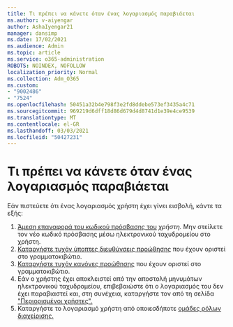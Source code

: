 ```yaml
---
title: Τι πρέπει να κάνετε όταν ένας λογαριασμός παραβιάεται
ms.author: v-aiyengar
author: AshaIyengar21
manager: dansimp
ms.date: 17/02/2021
ms.audience: Admin
ms.topic: article
ms.service: o365-administration
ROBOTS: NOINDEX, NOFOLLOW
localization_priority: Normal
ms.collection: Adm_O365
ms.custom:
- "9002486"
- "7524"
ms.openlocfilehash: 50451a32b4e798f3e2fd8ddebe573ef3435a4c71
ms.sourcegitcommit: 969219d6dff18d86d679d4d8741d1e39e4ce9539
ms.translationtype: MT
ms.contentlocale: el-GR
ms.lasthandoff: 03/03/2021
ms.locfileid: "50427231"
---
```

# <a name="what-to-do-when-an-account-is-hacked"></a>Τι πρέπει να κάνετε όταν ένας λογαριασμός παραβιάεται

Εάν πιστεύετε ότι ένας λογαριασμός χρήστη έχει γίνει εισβολή, κάντε τα εξής:

1. [Άμεση επαναφορά του κωδικού πρόσβασης του](https://go.microsoft.com/fwlink/?linkid=2103704) *χρήστη.* Μην στείλετε τον νέο κωδικό πρόσβασης μέσω ηλεκτρονικού ταχυδρομείου στο χρήστη.
1. [Καταργήστε τυχόν ύποπτες διευθύνσεις προώθησης](https://go.microsoft.com/fwlink/?linkid=2103705) που έχουν οριστεί στο γραμματοκιβώτιο.
1. [Καταργήστε τυχόν κανόνες προώθησης](https://go.microsoft.com/fwlink/?linkid=2103706) που έχουν οριστεί στο γραμματοκιβώτιο.
1. Εάν ο χρήστης έχει αποκλειστεί από την αποστολή μηνυμάτων ηλεκτρονικού ταχυδρομείου, επιβεβαιώστε ότι ο λογαριασμός του δεν έχει παραβιαστεί και, στη συνέχεια, καταργήστε τον από τη σελίδα ["Περιορισμένοι χρήστες".](https://go.microsoft.com/fwlink/?linkid=2103706)
1. Καταργήστε το λογαριασμό χρήστη από οποιεσδήποτε [ομάδες ρόλων διαχείρισης.](https://go.microsoft.com/fwlink/?linkid=2092294)